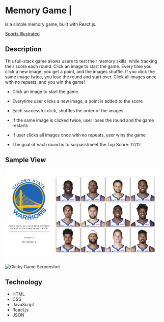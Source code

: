 # Memory Game | 

is a simple memory game, built with React.js.

[Sports Illustrated](https:// "Sports Illustrated")

## Description

This full-stack game allows users to test their memory skills, while tracking their score each round.
Click an image to start the game. Every time you click a new image, you get a point, and the images shuffle. If you click the same image twice, you lose the round and start over. Click all images once with no repeats, and you win the game!

+ Click an image to start the game

+ Everytime user clicks a new image, a point is added to the score

+ Each successful click, shuffles the order of the images

+ If the same image is clicked twice, user loses the round and the game restarts

+ If user clicks all images once with no repeats, user wins the game

* The goal of each round is to surpass/meet the Top Score: 12/12

## Sample View

![Clicky Game Screenshot](/public/images/screenshot.jpg)

![Clicky Game Screenshot](/public/images/note.jpg)

## Technology

+ HTML
+ CSS
+ JavaScript
+ React.js
+ JSON





<!-- ###### On Page Load -->
